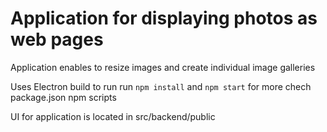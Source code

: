 # Application for displaying photos as web pages
Application enables to resize images and create individual image galleries

Uses Electron build
to run run `npm install` and `npm start`
for more chech package.json npm scripts

UI for application is located in src/backend/public